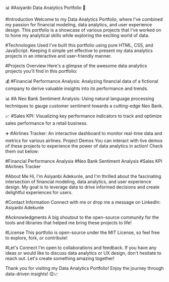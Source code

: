 📊 #Asiyanbi Data Analytics Portfolio 🚀

#Introduction
Welcome to my Data Analytics Portfolio, where I've combined my passion for financial modeling, data analytics, and user experience design. This portfolio is a showcase of various projects that I've worked on to hone my analytical skills while exploring the exciting world of data.

#Technologies Used
I've built this portfolio using pure HTML, CSS, and JavaScript. Keeping it simple yet effective to present my data analytics projects in an interactive and user-friendly manner.

#Projects Overview
Here's a glimpse of the awesome data analytics projects you'll find in this portfolio:

💰 #Financial Performance Analysis:
Analyzing financial data of a fictional company to derive valuable insights into its performance and trends.

📊 #A Neo Bank Sentiment Analysis:
Using natural language processing techniques to gauge customer sentiment towards a cutting-edge Neo Bank.

📈 #Sales KPI:
Visualizing key performance indicators to track and optimize sales performance for a retail business.

✈️ #Airlines Tracker:
An interactive dashboard to monitor real-time data and metrics for various airlines.
Project Demos
You can interact with live demos of these projects to experience the power of data analytics in action! Check them out below:

#Financial Performance Analysis
#Neo Bank Sentiment Analysis
#Sales KPI
#Airlines Tracker


#About Me
Hi, I'm Asiyanbi Adekunle, and I'm thrilled about the fascinating intersection of financial modeling, data analytics, and user experience design. My goal is to leverage data to drive informed decisions and create delightful experiences for users.

#Contact Information
Connect with me or drop me a message on LinkedIn: Asiyanbi Adekunle

#Acknowledgments
A big shoutout to the open-source community for the tools and libraries that helped me bring these projects to life!

#License
This portfolio is open-source under the MIT License, so feel free to explore, fork, or contribute!

#Let's Connect
I'm open to collaborations and feedback. If you have any ideas or would like to discuss data analytics or UX design, don't hesitate to reach out. Let's create something amazing together!

Thank you for visiting my Data Analytics Portfolio! Enjoy the journey through data-driven insights! 😊📈
